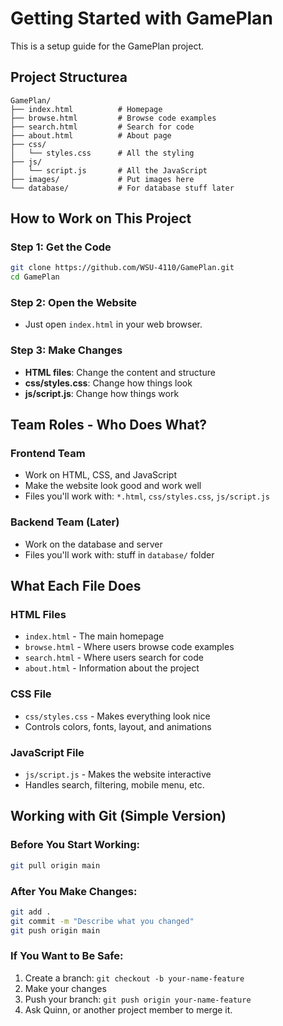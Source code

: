 # Getting Started with GamePlan

This is a setup guide for the GamePlan project.

## Project Structurea

```
GamePlan/
├── index.html          # Homepage
├── browse.html         # Browse code examples
├── search.html         # Search for code
├── about.html          # About page
├── css/
│   └── styles.css      # All the styling
├── js/
│   └── script.js       # All the JavaScript
├── images/             # Put images here
└── database/           # For database stuff later
```

## How to Work on This Project

### Step 1: Get the Code
```bash
git clone https://github.com/WSU-4110/GamePlan.git
cd GamePlan
```

### Step 2: Open the Website
- Just open `index.html` in your web browser.

### Step 3: Make Changes
- **HTML files**: Change the content and structure
- **css/styles.css**: Change how things look
- **js/script.js**: Change how things work

## Team Roles - Who Does What?

### Frontend Team
- Work on HTML, CSS, and JavaScript
- Make the website look good and work well
- Files you'll work with: `*.html`, `css/styles.css`, `js/script.js`

### Backend Team (Later)
- Work on the database and server
- Files you'll work with: stuff in `database/` folder

## What Each File Does

### HTML Files
- `index.html` - The main homepage
- `browse.html` - Where users browse code examples
- `search.html` - Where users search for code
- `about.html` - Information about the project

### CSS File
- `css/styles.css` - Makes everything look nice
- Controls colors, fonts, layout, and animations

### JavaScript File
- `js/script.js` - Makes the website interactive
- Handles search, filtering, mobile menu, etc.

## Working with Git (Simple Version)

### Before You Start Working:
```bash
git pull origin main
```

### After You Make Changes:
```bash
git add .
git commit -m "Describe what you changed"
git push origin main
```

### If You Want to Be Safe:
1. Create a branch: `git checkout -b your-name-feature`
2. Make your changes
3. Push your branch: `git push origin your-name-feature`
4. Ask Quinn, or another project member to merge it.
